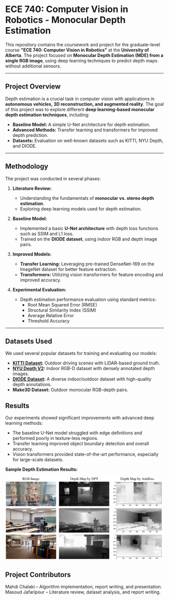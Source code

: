 # ECE 740: Computer Vision in Robotics - Monocular Depth Estimation

This repository contains the coursework and project for the graduate-level course **"ECE 740: Computer Vision in Robotics"** at the **University of Alberta**. The project focused on **Monocular Depth Estimation (MDE) from a single RGB image**, using deep learning techniques to predict depth maps without additional sensors.

---

## Project Overview

Depth estimation is a crucial task in computer vision with applications in **autonomous vehicles, 3D reconstruction, and augmented reality**. The goal of this project was to explore different **deep learning-based monocular depth estimation techniques**, including:

- **Baseline Model:** A simple U-Net architecture for depth estimation.
- **Advanced Methods:** Transfer learning and transformers for improved depth prediction.
- **Datasets:** Evaluation on well-known datasets such as KITTI, NYU Depth, and DIODE.

---

## Methodology

The project was conducted in several phases:

1. **Literature Review:**  
   - Understanding the fundamentals of **monocular vs. stereo depth estimation**.
   - Exploring deep learning models used for depth estimation.

2. **Baseline Model:**  
   - Implemented a basic **U-Net architecture** with depth loss functions such as SSIM and L1 loss.
   - Trained on the **DIODE dataset**, using indoor RGB and depth image pairs.

3. **Improved Models:**  
   - **Transfer Learning:** Leveraging pre-trained DenseNet-169 on the ImageNet dataset for better feature extraction.
   - **Transformers:** Utilizing vision transformers for feature encoding and improved accuracy.

4. **Experimental Evaluation:**  
   - Depth estimation performance evaluation using standard metrics:
     - Root Mean Squared Error (RMSE)
     - Structural Similarity Index (SSIM)
     - Average Relative Error
     - Threshold Accuracy

---

## Datasets Used

We used several popular datasets for training and evaluating our models:

- **[KITTI Dataset](http://www.cvlibs.net/datasets/kitti/):** Outdoor driving scenes with LiDAR-based ground truth.
- **[NYU Depth V2](https://cs.nyu.edu/~silberman/datasets/nyu_depth_v2.html):** Indoor RGB-D dataset with densely annotated depth images.
- **[DIODE Dataset](http://diode-dataset.org/):** A diverse indoor/outdoor dataset with high-quality depth annotations.
- **Make3D Dataset:** Outdoor monocular RGB-depth pairs.

## Results
Our experiments showed significant improvements with advanced deep learning methods:

- The baseline U-Net model struggled with edge definitions and performed poorly in texture-less regions.
- Transfer learning improved object boundary detection and overall accuracy.
- Vision transformers provided state-of-the-art performance, especially for large-scale datasets.

**Sample Depth Estimation Results:**

<p align="center"> <img src="Depth_Estimation.png" alt="Depth Estimation Results" width="600"> </p>


## Project Contributors
Mahdi Chalaki – Algorithm implementation, report writing, and presentation.
Masoud Jafaripour – Literature review, dataset analysis, and report writing.
